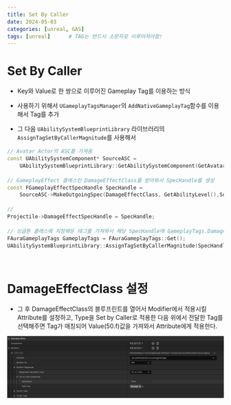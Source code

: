 ```yaml
---
title: Set By Caller
date: 2024-05-03
categories: [unreal, GAS]
tags: [unreal]		# TAG는 반드시 소문자로 이루어져야함!
---
```


# Set By Caller

* Key와 Value로 한 쌍으로 이루어진 Gameplay Tag를 이용하는 방식

* 사용하기 위해서 `UGameplayTagsManager`의 `AddNativeGameplayTag`함수를 이용해서 Tag를 추가

* 그 다음 `UAbilitySystemBlueprintLibrary` 라이브러리의 `AssignTagSetByCallerMagnitude`를 사용해서 

```c++
// Avatar Actor의 ASC를 가져옴
const UAbilitySystemComponent* SourceASC = 
    UAbilitySystemBlueprintLibrary::GetAbilitySystemComponent(GetAvatarActorFromActorInfo());

// GameplayEffect 클래스인 DamageEffectClass를 받아와서 SpecHandle를 생성
const FGameplayEffectSpecHandle SpecHandle = 
    SourceASC->MakeOutgoingSpec(DamageEffectClass, GetAbilityLevel(),SourceASC->MakeEffectContext());

// 
Projectile->DamageEffectSpecHandle = SpecHandle;

// 싱글톤 클래스에 저장해둔 태그를 가져와서 해당 SpecHandle에 GameplayTags.Damage(Key)와 50.f(Value)를 전달
FAuraGameplayTags GameplayTags = FAuraGameplayTags::Get();
UAbilitySystemBlueprintLibrary::AssignTagSetByCallerMagnitude(SpecHandle,GameplayTags.Damage,50.f);
```

<br>

# DamageEffectClass 설정

* 그 후 DamageEffectClass의 블루프린트를 열어서 Modifier에서 적용시킬 Attribute를 설정하고, Type을 Set by Caller로 적용한 다음 위에서 전달한 Tag를 선택해주면 Tag가 매칭되어 Value(50.f)값을 가져와서 Attribute에게 적용한다.

<center><img src="./../../../assets/img/Unreal/GAS/SetByCaller/SetByCaller.png"></center>